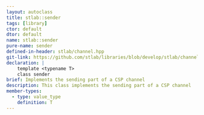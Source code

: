 ```yaml
---
layout: autoclass
title: stlab::sender
tags: [library]
ctor: default
dtor: default
name: stlab::sender
pure-name: sender
defined-in-header: stlab/channel.hpp
git-link: https://github.com/stlab/libraries/blob/develop/stlab/channel.hpp
declaration: |
    template <typename T>
    class sender
brief: Implements the sending part of a CSP channel
description: This class implements the sending part of a CSP channel
member-types:
  - type: value_type
    definition: T
---
```

